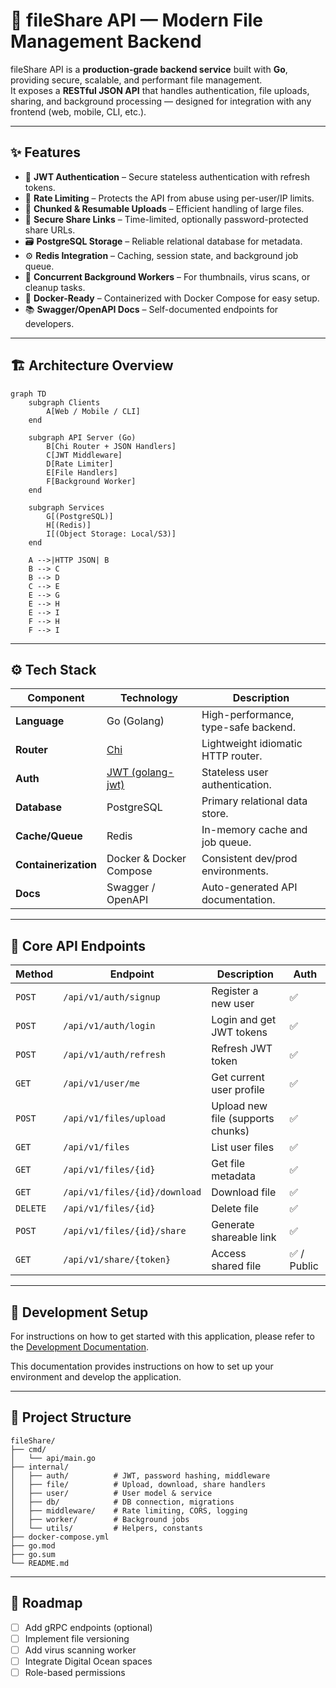 # 📁 fileShare API — Modern File Management Backend

fileShare API is a **production-grade backend service** built with **Go**, providing secure, scalable, and performant file management.  
It exposes a **RESTful JSON API** that handles authentication, file uploads, sharing, and background processing — designed for integration with any frontend (web, mobile, CLI, etc.).

---

## ✨ Features

- 🔐 **JWT Authentication** – Secure stateless authentication with refresh tokens.
- 🚦 **Rate Limiting** – Protects the API from abuse using per-user/IP limits.
- 🧩 **Chunked & Resumable Uploads** – Efficient handling of large files.
- 🔗 **Secure Share Links** – Time-limited, optionally password-protected share URLs.
- 🗃️ **PostgreSQL Storage** – Reliable relational database for metadata.
- ⚙️ **Redis Integration** – Caching, session state, and background job queue.
- 🧵 **Concurrent Background Workers** – For thumbnails, virus scans, or cleanup tasks.
- 🧰 **Docker-Ready** – Containerized with Docker Compose for easy setup.
- 📚 **Swagger/OpenAPI Docs** – Self-documented endpoints for developers.

---

## 🏗️ Architecture Overview

```mermaid
graph TD
    subgraph Clients
        A[Web / Mobile / CLI]
    end

    subgraph API Server (Go)
        B[Chi Router + JSON Handlers]
        C[JWT Middleware]
        D[Rate Limiter]
        E[File Handlers]
        F[Background Worker]
    end

    subgraph Services
        G[(PostgreSQL)]
        H[(Redis)]
        I[(Object Storage: Local/S3)]
    end

    A -->|HTTP JSON| B
    B --> C
    B --> D
    C --> E
    E --> G
    E --> H
    E --> I
    F --> H
    F --> I
````

---

## ⚙️ Tech Stack

| Component            | Technology                                            | Description                          |
| -------------------- | ----------------------------------------------------- | ------------------------------------ |
| **Language**         | Go (Golang)                                           | High-performance, type-safe backend. |
| **Router**           | [Chi](https://github.com/go-chi/chi)                  | Lightweight idiomatic HTTP router.   |
| **Auth**             | [JWT (golang-jwt)](https://github.com/golang-jwt/jwt) | Stateless user authentication.       |
| **Database**         | PostgreSQL                                            | Primary relational data store.       |
| **Cache/Queue**      | Redis                                                 | In-memory cache and job queue.       |
| **Containerization** | Docker & Docker Compose                               | Consistent dev/prod environments.    |
| **Docs**             | Swagger / OpenAPI                                     | Auto-generated API documentation.    |

---

## 🧩 Core API Endpoints

| Method   | Endpoint                      | Description                       | Auth       |
| -------- | ----------------------------- | --------------------------------- | ---------- |
| `POST`   | `/api/v1/auth/signup`         | Register a new user               | ✅          |
| `POST`   | `/api/v1/auth/login`          | Login and get JWT tokens          | ✅          |
| `POST`   | `/api/v1/auth/refresh`        | Refresh JWT token                 | ✅          |
| `GET`    | `/api/v1/user/me`             | Get current user profile          | ✅          |
| `POST`   | `/api/v1/files/upload`        | Upload new file (supports chunks) | ✅          |
| `GET`    | `/api/v1/files`               | List user files                   | ✅          |
| `GET`    | `/api/v1/files/{id}`          | Get file metadata                 | ✅          |
| `GET`    | `/api/v1/files/{id}/download` | Download file                     | ✅          |
| `DELETE` | `/api/v1/files/{id}`          | Delete file                       | ✅          |
| `POST`   | `/api/v1/files/{id}/share`    | Generate shareable link           | ✅          |
| `GET`    | `/api/v1/share/{token}`       | Access shared file                | ✅ / Public |

---

## 🧰 Development Setup
For instructions on how to get started with this application, please refer to the [Development Documentation](/development.md).

This documentation provides instructions on how to set up your environment and develop the application.

---

## 🧵 Project Structure

```
fileShare/
├── cmd/
│   └── api/main.go
├── internal/
│   ├── auth/          # JWT, password hashing, middleware
│   ├── file/          # Upload, download, share handlers
│   ├── user/          # User model & service
│   ├── db/            # DB connection, migrations
│   ├── middleware/    # Rate limiting, CORS, logging
│   ├── worker/        # Background jobs
│   └── utils/         # Helpers, constants
├── docker-compose.yml
├── go.mod
├── go.sum
└── README.md
```

---

## 🚀 Roadmap

* [ ] Add gRPC endpoints (optional)
* [ ] Implement file versioning
* [ ] Add virus scanning worker
* [ ] Integrate Digital Ocean spaces
* [ ] Role-based permissions
